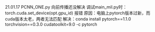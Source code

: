 21.01.17
PCNN_ONE.py 向前传播还没解决
  调试main_mil.py时：torch.cuda.set_device(opt.gpu_id)  报错
  原因：电脑上pytorch版本过新，而cuda版本太老，两者无法匹配
  解决：conda install pytorch==1.1.0 torchvision==0.3.0 cudatoolkit=9.0 -c pytorch
